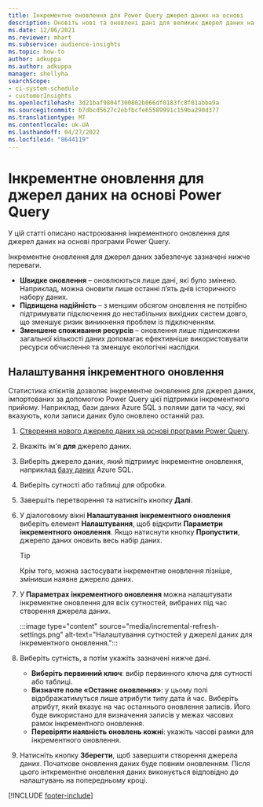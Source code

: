 ```yaml
---
title: Інкрементне оновлення для Power Query джерел даних на основі
description: Оновіть нові та оновлені дані для великих джерел даних на основі програми Power Query.
ms.date: 12/06/2021
ms.reviewer: mhart
ms.subservice: audience-insights
ms.topic: how-to
author: adkuppa
ms.author: adkuppa
manager: shellyha
searchScope:
- ci-system-schedule
- customerInsights
ms.openlocfilehash: 3d21baf9804f300802b066df0183fc8f01abba9a
ms.sourcegitcommit: b7dbcd5627c2ebfbcfe65589991c159ba290d377
ms.translationtype: MT
ms.contentlocale: uk-UA
ms.lasthandoff: 04/27/2022
ms.locfileid: "8644119"
---
```

# <a name="incremental-refresh-for-data-sources-based-on-power-query"></a>Інкрементне оновлення для джерел даних на основі Power Query

У цій статті описано настроювання інкрементного оновлення для джерел даних на основі програми Power Query.

Інкрементне оновлення для джерел даних забезпечує зазначені нижче переваги.

- **Швидке оновлення** – оновлюються лише дані, які було змінено. Наприклад, можна оновити лише останні п’ять днів історичного набору даних.
- **Підвищена надійність** – з меншим обсягом оновлення не потрібно підтримувати підключення до нестабільних вихідних систем довго, що зменшує ризик виникнення проблем із підключенням.
- **Зменшене споживання ресурсів** – оновлення лише підмножини загальної кількості даних допомагає ефективніше використовувати ресурси обчислення та зменшує екологічні наслідки.

## <a name="configure-incremental-refresh"></a>Налаштування інкрементного оновлення

Статистика клієнтів дозволяє інкрементне оновлення для джерел даних, імпортованих за допомогою Power Query цієї підтримки інкрементного прийому. Наприклад, бази даних Azure SQL з полями дати та часу, які вказують, коли записи даних було оновлено останній раз.

1. [Створення нового джерело даних на основі програми Power Query](connect-power-query.md).

1. Вкажіть ім'я **для** джерело даних.

1. Виберіть джерело даних, який підтримує інкрементне оновлення, наприклад [базу даних](/power-query/connectors/azuresqldatabase) Azure SQL.

1. Виберіть сутності або таблиці для обробки.

1. Завершіть перетворення та натисніть кнопку **Далі**.

1. У діалоговому вікні **Налаштування інкрементного оновлення** виберіть елемент **Налаштування**, щоб відкрити **Параметри інкрементного оновлення**. Якщо натиснути кнопку **Пропустити**, джерело даних оновить весь набір даних.
   > [!TIP]
   > Крім того, можна застосувати інкрементне оновлення пізніше, змінивши наявне джерело даних.

1. У **Параметрах інкрементного оновлення** можна налаштувати інкрементне оновлення для всіх сутностей, вибраних під час створення джерела даних.

   :::image type="content" source="media/incremental-refresh-settings.png" alt-text="Налаштування сутностей у джерелі даних для інкрементного оновлення.":::

1. Виберіть сутність, а потім укажіть зазначені нижче дані.

   - **Виберіть первинний ключ**: вибір первинного ключа для сутності або таблиці.
   - **Визначте поле «Останнє оновлення»**: у цьому полі відображатимуться лише атрибути типу дата й час. Виберіть атрибут, який вказує на час останнього оновлення записів. Його буде використано для визначення записів у межах часових рамок інкрементного оновлення.
   - **Перевіряти наявність оновлень кожні**: укажіть часові рамки для інкрементного оновлення.

1. Натисніть кнопку **Зберегти**, щоб завершити створення джерела даних. Початкове оновлення даних буде повним оновленням. Після цього інткрементне оновлення даних виконується відповідно до налаштувань на попередньому кроці.


[!INCLUDE [footer-include](includes/footer-banner.md)]
